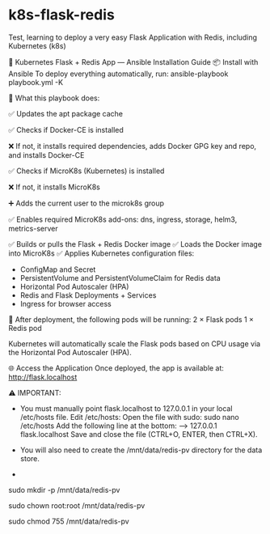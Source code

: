 # k8s-flask-redis
Test, learning to deploy a very easy Flask Application with Redis, including Kubernetes (k8s)

🐳 Kubernetes Flask + Redis App — Ansible Installation Guide
📦 Install with Ansible
To deploy everything automatically, run:
ansible-playbook playbook.yml -K

🔧 What this playbook does:

✅ Updates the apt package cache

✅ Checks if Docker-CE is installed

❌ If not, it installs required dependencies, adds Docker GPG key and repo, and installs Docker-CE

✅ Checks if MicroK8s (Kubernetes) is installed

❌ If not, it installs MicroK8s

➕ Adds the current user to the microk8s group

✅ Enables required MicroK8s add-ons:
dns, ingress, storage, helm3, metrics-server

✅ Builds or pulls the Flask + Redis Docker image
✅ Loads the Docker image into MicroK8s
✅ Applies Kubernetes configuration files:

- ConfigMap and Secret
- PersistentVolume and PersistentVolumeClaim for Redis data
- Horizontal Pod Autoscaler (HPA)
- Redis and Flask Deployments + Services
- Ingress for browser access

🚀 After deployment, the following pods will be running:
2 × Flask pods
1 × Redis pod

Kubernetes will automatically scale the Flask pods based on CPU usage via the Horizontal Pod Autoscaler (HPA).

🌐 Access the Application
Once deployed, the app is available at:
http://flask.localhost

⚠️ IMPORTANT:
- You must manually point flask.localhost to 127.0.0.1 in your local /etc/hosts file.
Edit /etc/hosts:
Open the file with sudo:
sudo nano /etc/hosts
Add the following line at the bottom:
--> 127.0.0.1 flask.localhost
Save and close the file (CTRL+O, ENTER, then CTRL+X).

- You will also need to create the /mnt/data/redis-pv directory for the data store.
- 
sudo mkdir -p /mnt/data/redis-pv

sudo chown root:root /mnt/data/redis-pv

sudo chmod 755 /mnt/data/redis-pv

